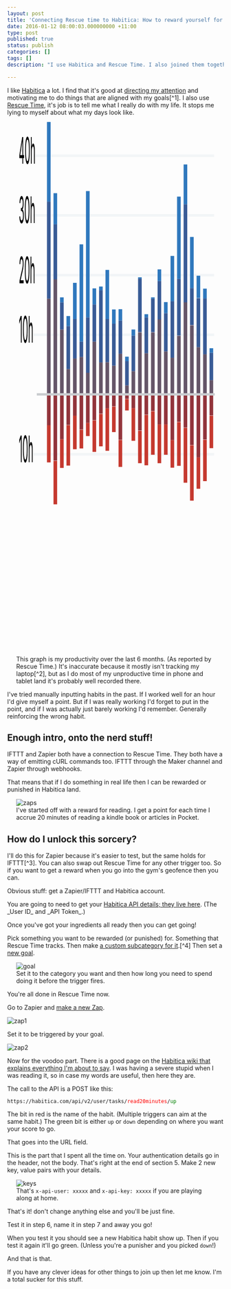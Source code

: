 ```yaml
---
layout: post
title: 'Connecting Rescue time to Habitica: How to reward yourself for doing useful things without using up all your brain power'
date: 2016-01-12 08:00:03.000000000 +11:00
type: post
published: true
status: publish
categories: []
tags: []
description: "I use Habitica and Rescue Time. I also joined them together!"

---
```

<style type="text/css">
figure {
    width: 33em;
    margin: auto;
}
svg.prod-graph {
    width: 63vh;
    height: 31vh;
}
.post img {
    margin: 1em 0;
}
span.name {
    color: red;
}
span.direction {
    color: green;
}
</style>
<p>I like <a href="https://habitica.com" title="formerly Habit RPG">Habitica</a> a lot. I find that it's good at <a href="http://habitica.wikia.com/wiki/Adapting_HabitRPG_for_ADHD">directing my attention</a> and motivating me to do things that are aligned with my goals[^1]. I also use <a href="https://www.rescuetime.com">Rescue Time</a>, it's job is to tell me what I really do with my life. It stops me lying to myself about what my days look like.
     
</p>
<figure>
<svg markdown="0" class="prod-graph" xmlns="http://www.w3.org/2000/svg" preserveaspectratio="none" viewbox="0 0 310 181" height="181">
    <g transform="matrix(1 0 0 .89485 20 129.754)">
        <line class="ybaseline" y1="-64.3" y2="-64.3" x2="289" x1="6.5" stroke="#f2f5f7" />
        <text class="ylabel" x="-16" y="-61.3" text-anchor="left">10h</text>
        <line class="ybaseline" y1="-86.9" y2="-86.9" x2="289" x1="6.5" stroke="#f2f5f7" />
        <text class="ylabel" x="-16" y="-83.9" text-anchor="left">20h</text>
        <line class="ybaseline" y1="-109.6" y2="-109.6" x2="289" x1="6.5" stroke="#f2f5f7" />
        <text class="ylabel" x="-16" y="-106.6" text-anchor="left">30h</text>
        <line class="ybaseline" y1="-132.2" y2="-132.2" x2="289" x1="6.5" stroke="#f2f5f7" />
        <text class="ylabel" x="-16" y="-129.2" text-anchor="left">40h</text>
        <line class="ybaseline" y1="-19" y2="-19" x2="289" x1="6.5" stroke="#f2f5f7" />
        <text class="ylabel" x="-16" y="-16" text-anchor="left">10h</text>
        <g transform="matrix(1.89176 0 0 1 -241.974 0)" class="level" fill="#c5392f">
            <rect width="3" height="14.1" y="-30" x="142.7" />
            <rect width="3" height="16.5" y="-16.5" x="148.1" />
            <rect width="3" height="10.9" y="-24.7" x="153.5" />
            <rect width="3" height="15.3" y="-30" x="158.8" />
            <rect width="3" height="12.7" y="-33.6" x="164.2" />
            <rect width="3" height="7.1" y="-28.3" x="169.6" />
            <rect width="3" height="5" y="-30.9" x="174.9" />
            <rect width="3" height="11.9" y="-31.8" x="180.3" />
            <rect width="3" height="12.3" y="-34.3" x="185.7" />
            <rect width="3" height="16.1" y="-36.4" x="191" />
            <rect width="3" height="9.7" y="-37.1" x="196.4" />
            <rect width="3" height="10.2" y="-24.4" x="201.8" />
            <rect width="3" height="4.3" y="-39.9" x="207.2" />
            <rect width="3" height="12.4" y="-36.5" x="212.5" />
            <rect width="3" height="12.3" y="-27.9" x="217.9" />
            <rect width="3" height="19.1" y="-33.9" x="223.2" />
            <rect width="3" height="16.5" y="-35.3" x="228.6" />
            <rect width="3" height="14.7" y="-30.3" x="234" />
            <rect width="3" height="11.5" y="-30.3" x="239.3" />
            <rect width="3" height="10.5" y="-24.4" x="244.7" />
            <rect width="3" height="16.6" y="-31.2" x="250.1" />
            <rect width="3" height="20.8" y="-29" x="255.5" />
            <rect width="3" height="21" y="-22.4" x="260.8" />
            <rect width="3" height="11.9" y="-17.8" x="266.2" />
            <rect width="3" height="15.7" y="-24.5" x="271.6" />
            <rect width="3" height="12.3" y="-33.6" x="276.9" />
        </g>
        <g transform="matrix(1.89176 0 0 1 -241.974 0)" class="level" fill="#92343b">
            <rect width="3" height="11.7" y="-41.7" x="142.7" />
            <rect width="3" height="25.1" y="-41.7" x="148.1" />
            <rect width="3" height="17" y="-41.7" x="153.5" />
            <rect width="3" height="11.6" y="-41.7" x="158.8" />
            <rect width="3" height="8.1" y="-41.7" x="164.2" />
            <rect width="3" height="13.3" y="-41.7" x="169.6" />
            <rect width="3" height="10.8" y="-41.7" x="174.9" />
            <rect width="3" height="9.8" y="-41.7" x="180.3" />
            <rect width="3" height="7.3" y="-41.7" x="185.7" />
            <rect width="3" height="5.3" y="-41.7" x="191" />
            <rect width="3" height="4.5" y="-41.7" x="196.4" />
            <rect width="3" height="17.2" y="-41.7" x="201.8" />
            <rect width="3" height="1.7" y="-41.7" x="207.2" />
            <rect width="3" height="5.2" y="-41.7" x="212.5" />
            <rect width="3" height="13.7" y="-41.7" x="217.9" />
            <rect width="3" height="7.7" y="-41.7" x="223.2" />
            <rect width="3" height="6.3" y="-41.7" x="228.6" />
            <rect width="3" height="11.4" y="-41.7" x="234" />
            <rect width="3" height="11.4" y="-41.7" x="239.3" />
            <rect width="3" height="17.3" y="-41.7" x="244.7" />
            <rect width="3" height="10.4" y="-41.7" x="250.1" />
            <rect width="3" height="12.6" y="-41.7" x="255.5" />
            <rect width="3" height="19.2" y="-41.7" x="260.8" />
            <rect width="3" height="23.9" y="-41.7" x="266.2" />
            <rect width="3" height="17.1" y="-41.7" x="271.6" />
            <rect width="3" height="8" y="-41.7" x="276.9" />
        </g>
        <g transform="matrix(1.89176 0 0 1 -241.974 0)" class="level" fill="#655568">
            <rect width="3" height="36.4" y="-78" x="142.7" />
            <rect width="3" height="43.6" y="-85.3" x="148.1" />
            <rect width="3" height="24.6" y="-66.3" x="153.5" />
            <rect width="3" height="9.7" y="-51.3" x="158.8" />
            <rect width="3" height="13.7" y="-55.3" x="164.2" />
            <rect width="3" height="14.3" y="-55.9" x="169.6" />
            <rect width="3" height="8.2" y="-49.9" x="174.9" />
            <rect width="3" height="20.1" y="-61.7" x="180.3" />
            <rect width="3" height="12.1" y="-53.8" x="185.7" />
            <rect width="3" height="12.2" y="-53.9" x="191" />
            <rect width="3" height="10.9" y="-52.6" x="196.4" />
            <rect width="3" height="15.5" y="-57.1" x="201.8" />
            <rect width="3" height="3.5" y="-45.1" x="207.2" />
            <rect width="3" height="8.8" y="-50.5" x="212.5" />
            <rect width="3" height="23.6" y="-65.2" x="217.9" />
            <rect width="3" height="15.6" y="-57.3" x="223.2" />
            <rect width="3" height="23.6" y="-65.2" x="228.6" />
            <rect width="3" height="28.5" y="-70.2" x="234" />
            <rect width="3" height="16.3" y="-58" x="239.3" />
            <rect width="3" height="14" y="-55.6" x="244.7" />
            <rect width="3" height="22.3" y="-63.9" x="250.1" />
            <rect width="3" height="35" y="-76.7" x="255.5" />
            <rect width="3" height="26.3" y="-67.9" x="260.8" />
            <rect width="3" height="18" y="-59.6" x="266.2" />
            <rect width="3" height="15.3" y="-56.9" x="271.6" />
            <rect width="3" height="5.5" y="-47.1" x="276.9" />
        </g>
        <g transform="matrix(1.89176 0 0 1 -241.974 0)" class="level" fill="#395b96">
            <rect width="3" height="36.8" y="-114.8" x="142.7" />
            <rect width="3" height="20.9" y="-106.2" x="148.1" />
            <rect width="3" height="10.3" y="-76.6" x="153.5" />
            <rect width="3" height="16.3" y="-67.6" x="158.8" />
            <rect width="3" height="15" y="-70.3" x="164.2" />
            <rect width="3" height="5.8" y="-61.7" x="169.6" />
            <rect width="3" height="21" y="-70.9" x="174.9" />
            <rect width="3" height="14.1" y="-75.8" x="180.3" />
            <rect width="3" height="27.4" y="-81.2" x="185.7" />
            <rect width="3" height="16.4" y="-70.3" x="191" />
            <rect width="3" height="15.9" y="-68.5" x="196.4" />
            <rect width="3" height="12.6" y="-69.7" x="201.8" />
            <rect width="3" height="9.2" y="-54.3" x="207.2" />
            <rect width="3" height="13.5" y="-64" x="212.5" />
            <rect width="3" height="20.3" y="-85.6" x="217.9" />
            <rect width="3" height="13.6" y="-70.9" x="223.2" />
            <rect width="3" height="12.7" y="-78" x="228.6" />
            <rect width="3" height="14.6" y="-84.7" x="234" />
            <rect width="3" height="14.5" y="-72.5" x="239.3" />
            <rect width="3" height="21.4" y="-77" x="244.7" />
            <rect width="3" height="21.5" y="-85.5" x="250.1" />
            <rect width="3" height="37.2" y="-113.8" x="255.5" />
            <rect width="3" height="14" y="-82" x="260.8" />
            <rect width="3" height="18.6" y="-78.2" x="266.2" />
            <rect width="3" height="21.2" y="-78.1" x="271.6" />
            <rect width="3" height="10.4" y="-57.5" x="276.9" />
        </g>
        <g transform="matrix(1.89176 0 0 1 -241.974 0)" class="level" fill="#2f78bd">
            <rect width="3" height="30.2" y="-145" x="142.7" />
            <rect width="3" height="11.8" y="-118" x="148.1" />
            <rect width="3" height="1.9" y="-78.5" x="153.5" />
            <rect width="3" height="3.8" y="-71.4" x="158.8" />
            <rect width="3" height="13.7" y="-84" x="164.2" />
            <rect width="3" height="36.9" y="-98.6" x="169.6" />
            <rect width="3" height="47.9" y="-118.8" x="174.9" />
            <rect width="3" height="6.1" y="-81.9" x="180.3" />
            <rect width="3" height="1.4" y="-82.6" x="185.7" />
            <rect width="3" height="18.6" y="-88.9" x="191" />
            <rect width="3" height="5.4" y="-73.9" x="196.4" />
            <rect width="3" height="4.3" y="-74" x="201.8" />
            <rect width="3" height="1.7" y="-56" x="207.2" />
            <rect width="3" height="2.3" y="-66.3" x="212.5" />
            <rect width="3" height=".5" y="-86.1" x="217.9" />
            <rect width="3" height="1.2" y="-72.1" x="223.2" />
            <rect width="3" height=".5" y="-78.5" x="228.6" />
            <rect width="3" height="4.4" y="-89.1" x="234" />
            <rect width="3" height="4.2" y="-76.7" x="239.3" />
            <rect width="3" height="17.2" y="-94.2" x="244.7" />
            <rect width="3" height="31.2" y="-116.7" x="250.1" />
            <rect width="3" height="15.1" y="-128.9" x="255.5" />
            <rect width="3" height="19.4" y="-101.4" x="260.8" />
            <rect width="3" height="8.4" y="-86.7" x="266.2" />
            <rect width="3" height="3.7" y="-81.8" x="271.6" />
            <rect width="3" height="1.7" y="-59.2" x="276.9" />
        </g>
        <line x2="290" y2="-41.7" y1="-41.7" x1="12.1" class="ybaseline" stroke="#c9cccf" stroke-width=".9" />
    </g>
</svg>
<figcaption>This graph is my productivity over the last 6 months. (As reported by Rescue Time.) It's inaccurate because it mostly isn't tracking my laptop[^2], but as I do most of my unproductive time in phone and tablet land it's probably well recorded there.
</figcaption>
</figure>
<p>I've tried manually inputting habits in the past. If I worked well for an hour I'd give myself a point. But if I was really working I'd forget to put in the point, and if I was actually just barely working I'd remember. Generally reinforcing the wrong habit.</p>
<h2>Enough intro, onto the nerd stuff!</h2>
<p>IFTTT and Zapier both have a connection to Rescue Time. They both have a way of emitting cURL commands too. IFTTT through the Maker channel and Zapier through webhooks.</p>
<p>That means that if I do something in real life then I can be rewarded or punished in Habitica land.</p>
<figure>
<img src="{{ site.baseurl }}/assets/zaps.png" alt="zaps" class="alignnone size-full wp-image-2723" />
<figcaption>I've started off with a reward for reading. I get a point for each time I accrue 20 minutes of reading a kindle book or articles in Pocket.
</figcaption>
</figure>
<h2>How do I unlock this sorcery?</h2>
<p>I'll do this for Zapier because it's easier to test, but the same holds for IFTTT[^3]. You can also swap out Rescue Time for any other trigger too. So if you want to get a reward when you go into the gym's geofence then you can.</p>
<p>Obvious stuff: get a Zapier/IFTTT and Habitica account.</p>
<p>You are going to need to get your <a href="https://habitica.com/#/options/settings/api">Habitica API details; they live here</a>. (The _User ID_ and _API Token_.)</p>
<p>Once you've got your ingredients all ready then you can get going!</p>
<p>Pick something you want to be rewarded (or punished) for. Something that Rescue Time tracks. Then make <a href="https://www.rescuetime.com/categories">a custom subcategory for it</a>.[^4] Then set a <a href="https://www.rescuetime.com/goals">new goal</a>. </p>
<figure>
<img src="{{ site.baseurl }}/assets/goal.png" alt="goal" class="alignnone size-full wp-image-2726" />
<figcaption>Set it to the category you want and then how long you need to spend doing it before the trigger fires.
</figcaption>
</figure>
<p>You're all done in Rescue Time now.</p>
<p>Go to Zapier and <a href="https://zapier.com/app/editor">make a new Zap</a>. </p>
<p><img src="{{ site.baseurl }}/assets/zap1.png" alt="zap1" class="alignnone size-full wp-image-2729" /></p>
<p>Set it to be triggered by your goal.</p>
<p><img src="{{ site.baseurl }}/assets/zap2-1.png" alt="zap2" class="alignnone size-medium wp-image-2728" /></p>
<p>Now for the voodoo part. There is a good page on the <a href="http://habitica.wikia.com/wiki/Application_Programming_Interface">Habitica wiki that explains everything I'm about to say</a>. I was having a severe stupid when I was reading it, so in case my words are useful, then here they are.</p>
<p>The call to the API is a POST like this:</p>
<p><code>https://habitica.com/api/v2/user/tasks/<span class="name">read20minutes</span>/<span class="direction">up</span></code></p>
<p>The bit in red is the name of the habit. (Multiple triggers can aim at the same habit.) The green bit is either <code>up</code> or <code>down</code> depending on where you want your score to go.</p>
<p>That goes into the URL field.</p>
<p>This is the part that I spent all the time on. Your authentication details go in the header, not the body. That's right at the end of section 5. Make 2 new key, value pairs with your details.</p>
<figure>
<img class="alignnone size-full wp-image-2730" src="{{ site.baseurl }}/assets/keys.png" alt="keys" />
<figcaption>That's <code>x-api-user: xxxxx</code> and <code>x-api-key: xxxxx</code> if you are playing along at home.
</figcaption>
</figure>
<p>That's it! don't change anything else and you'll be just fine.</p>
<p>Test it in step 6, name it in step 7 and away you go!</p>
<p>When you test it you should see a new Habitica habit show up. Then if you test it again it'll go green. (Unless you're a punisher and you picked <code>down</code>!)</p>
<p>And that is that.</p>
<p>If you have any clever ideas for other things to join up then let me know. I'm a total sucker for this stuff.</p>

[^1]: i.e. it gets me to do things that the good version of myself thinks are useful. The things that--given some time to think about it and plan--I would want to be doing.

[^2]: Rescue Time for Linux is a process that you need to start manually. I'm sure that's the Linux way, but it's super annoying. "Just make a startup script" sure, one day.

[^3]: Now that I've got it working, I'd actually make it in IFTTT, Zapier is pretty crippled unless you pay real money for it.

[^4]: You can put other activities into that category if you want them measured on the same timer if you like.
